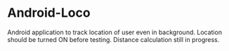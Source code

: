# Android-Loco
Android application to track location of user even in background.
Location should be turned ON before testing.
Distance calculation still in progress.
